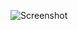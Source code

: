 ![Screenshot](https://raw.githubusercontent.com/Cryakl/Ultimate-RAT-Collection/refs/heads/main/Optix/Optix%20Lite%20v0.2/Screenshot.png)
